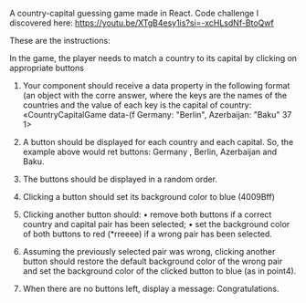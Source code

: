 A country-capital guessing game made in React. Code challenge I discovered here: https://youtu.be/XTgB4esy1is?si=-xcHLsdNf-BtoQwf

These are the instructions:

In the game, the player needs to match a country to its capital by clicking on appropriate buttons

1. Your component should receive a data property in the following format (an object with the corre answer, where the keys are the names of the countries and the value of each key is the capital of
country: «CountryCapitalGame data-(f Germany: "Berlin", Azerbaijan: "Baku" 37 1>

2. A button should be displayed for each country and each capital. So, the example above would ret
buttons:
Germany , Berlin, Azerbaijan and Baku.

3. The buttons should be displayed in a random order.

4. Clicking a button should set its background color to blue (4009Bff)

5. Clicking another button should:
• remove both buttons if a correct country and capital pair has been selected;
• set the background color of both buttons to red (*rreeee) if a wrong pair has been selected.

6. Assuming the previously selected pair was wrong, clicking another button should restore the default background color of the wrong pair and set the background color of the clicked button to blue (as in point4).

7. When there are no buttons left, display a message: Congratulations.
